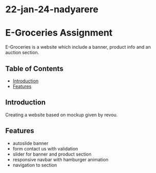 ﻿# 22-jan-24-nadyarere


# E-Groceries Assignment

E-Groceries is a website which include a banner, product info and an auction section.

## Table of Contents

- [Introduction](#introduction)
- [Features](#features)

## Introduction

Creating a website based on mockup given by revou.

## Features

- autoslide banner
- form contact us with validation
- slider for banner and product section
- responsive navbar with hamburger animation
- navigation to section
